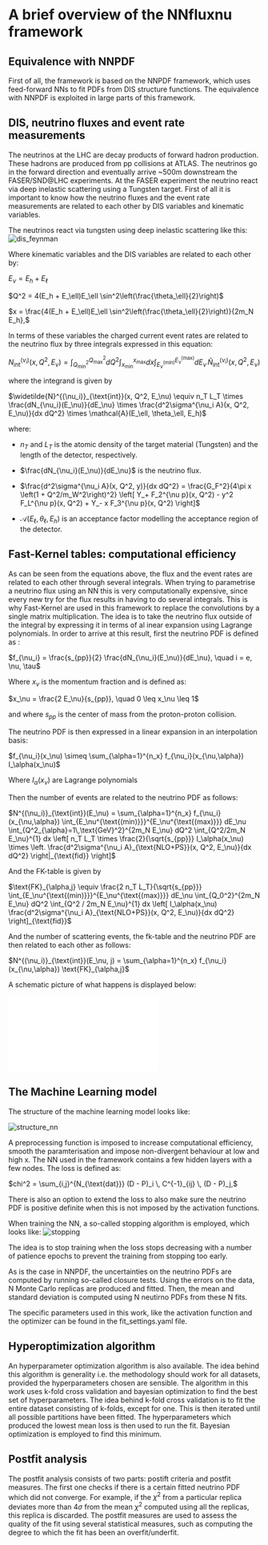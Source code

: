 # A brief overview of the NNfluxnu framework

## Equivalence with NNPDF
First of all, the framework is based on the NNPDF framework, which uses feed-forward NNs to fit PDFs from DIS structure functions. The equivalence with NNPDF is exploited in large parts of this framework.

## DIS, neutrino fluxes and event rate measurements
The neutrinos at the LHC are decay products of forward hadron production. These hadrons are produced from pp collisions at ATLAS. The neutrinos go in the forward direction and eventually arrive ~500m downstream the FASER/SND@LHC experiments. At the FASER experiment the neutrino react via deep inelastic scattering using a Tungsten target.
First of all it is important to know how the neutrino fluxes and the event rate measurements are related to each other by DIS variables and kinematic variables.

The neutrinos react via tungsten using deep inelastic scattering like this:
![dis_feynman](img/feynman_dis.png)

Where kinematic variables and the DIS variables are related to each other by:
<!-- ![dis_var](img/dis_var.png) -->
$E_\nu = E_h + E_\ell$ 

$Q^2 = 4(E_h + E_\ell)E_\ell \sin^2\left(\frac{\theta_\ell}{2}\right)$ 

$x = \frac{4(E_h + E_\ell)E_\ell \sin^2\left(\frac{\theta_\ell}{2}\right)}{2m_N E_h},$

In terms of these variables the charged current event rates are related to the neutrino flux by three integrals expressed in this equation:
<!-- ![events_int](img/events_int.png)
 -->
$N^{(\nu_i)}_{\text{int}}(x, Q^2, E_\nu) = \int_{Q^2_{\text{min}}}^{Q^2_{\text{max}}} dQ^2 \int_{x_{\text{min}}}^{x_{\text{max}}} dx \int_{E_\nu^{\text{(min)}}}^{E_\nu^{\text{(max)}}} dE_\nu \, \widetilde{N}^{(\nu_i)}_{\text{int}}(x, Q^2, E_\nu)$

where the integrand is given by
<!-- ![integrand](img/integrand.png) -->
$\widetilde{N}^{(\nu_i)}_{\text{int}}(x, Q^2, E_\nu) \equiv n_T L_T \times \frac{dN_{\nu_i}(E_\nu)}{dE_\nu} \times \frac{d^2\sigma^{\nu_i A}(x, Q^2, E_\nu)}{dx dQ^2} \times \mathcal{A}(E_\ell, \theta_\ell, E_h)$


where:

- $n_T$ and $L_T$ is the atomic density of the target material (Tungsten) and the length of the detector, respectively. 

- $\frac{dN_{\nu_i}(E_\nu)}{dE_\nu}$ is the neutrino flux.

- $\frac{d^2\sigma^{\nu_i A}(x, Q^2, y)}{dx dQ^2} = \frac{G_F^2}{4\pi x \left(1 + Q^2/m_W^2\right)^2} \left[ Y_+ F_2^{\nu p}(x, Q^2) - y^2 F_L^{\nu p}(x, Q^2) + Y_- x F_3^{\nu p}(x, Q^2) \right]$

- $\mathcal{A}(E_\ell, \theta_\ell, E_h)$ is an acceptance factor modelling the acceptance region of the detector.


## Fast-Kernel tables: computational efficiency
As can be seen from the equations above, the flux and the event rates are related to each other through several integrals. When trying to parametrise a neutrino flux using an NN this is very computationally expensive, since every new try for the flux results in having to do several integrals. This is why Fast-Kernel are used in this framework to replace the convolutions by a single matrix multiplication. The idea is to take the neutrino flux outside of the integral by expressing it in terms of al inear expansion using Lagrange polynomials. In order to arrive at this result, first the neutrino PDF is defined as :

$f_{\nu_i} = \frac{s_{pp}}{2} \frac{dN_{\nu_i}(E_\nu)}{dE_\nu}, \quad i = e, \nu, \tau$

Where $x_\nu$ is the momentum fraction and is defined as:
<!-- ![xnu](img/xnu.png) -->
$x_\nu = \frac{2 E_\nu}{s_{pp}}, \quad 0 \leq x_\nu \leq 1$

and where $s_{pp}$ is the center of mass from the proton-proton collision. 

The neutrino PDF is then expressed in a linear expansion in an interpolation basis:
<!-- ![interpolation](img/interpolation.png) -->
$f_{\nu_i}(x_\nu) \simeq \sum_{\alpha=1}^{n_x} f_{\nu_i}(x_{\nu,\alpha}) I_\alpha(x_\nu)$

Where $I_\alpha(x_\nu)$ are Lagrange polynomials

Then the number of events are related to the neutrino PDF as follows:
<!-- ![events_pdf](img/events_pdf.png) -->
$N^{(\nu_i)}_{\text{int}}(E_\nu) = \sum_{\alpha=1}^{n_x} f_{\nu_i}(x_{\nu,\alpha}) \int_{E_\nu^{\text{(min)}}}^{E_\nu^{\text{(max)}}} dE_\nu 
\int_{Q^2_{\alpha}=1\,\text{GeV}^2}^{2m_N E_\nu} dQ^2 
\int_{Q^2/2m_N E_\nu}^{1} dx \left[ n_T L_T \times \frac{2}{\sqrt{s_{pp}}} I_\alpha(x_\nu) \times \left. \frac{d^2\sigma^{\nu_i A}_{\text{NLO+PS}}(x, Q^2, E_\nu)}{dx dQ^2} \right|_{\text{fid}} \right]$

And the FK-table is given by
<!-- ![fk_table](img/fk_table.png) -->
$\text{FK}_{\alpha,j} \equiv \frac{2 n_T L_T}{\sqrt{s_{pp}}} \int_{E_\nu^{\text{(min)}}}^{E_\nu^{\text{(max)}}} dE_\nu 
\int_{Q_0^2}^{2m_N E_\nu} dQ^2 
\int_{Q^2 / 2m_N E_\nu}^{1} dx \left[ I_\alpha(x_\nu) \frac{d^2\sigma^{\nu_i A}_{\text{NLO+PS}}(x, Q^2, E_\nu)}{dx dQ^2} \right]_{\text{fid}}$

And the number of scattering events, the fk-table and the neutrino PDF are then related to each other as follows:
<!-- ![efficient_events](img/efficient_events.png) -->
$N^{(\nu_i)}_{\text{int}}(E_\nu, j) = \sum_{\alpha=1}^{n_x} f_{\nu_i}(x_{\nu,\alpha}) \text{FK}_{\alpha,j}$

A schematic picture of what happens is displayed below:

![FK_table_visual](img/FK_table.pdf)

## The Machine Learning model
The structure of the machine learning model looks like:

![structure_nn](img/structure_nn.png)

A preprocessing function is imposed to increase computational efficiency, smooth the paramterisation and impose non-divergent behaviour at low and high x. The NN used in the framework contains a few hidden layers with a few nodes. The loss is defined as:
<!-- ![loss](img/loss.png) -->
$chi^2 = \sum_{i,j}^{N_{\text{dat}}} (D - P)_i \, C^{-1}_{ij} \, (D - P)_j,$

There is also an option to extend the loss to also make sure the neutrino PDF is positive definite when this is not imposed by the activation functions.

When training the NN, a so-called stopping algorithm is employed, which looks like:
![stopping](img/stopping.png)

The idea is to stop training when the loss stops decreasing with a number of patience epochs to prevent the training from stopping too early.

As is the case in NNPDF, the uncertainties on the neutrino PDFs are computed by running so-called closure tests. Using the errors on the data, N Monte Carlo replicas are produced and fitted. Then, the mean and standard deviation is computed using N neutirno PDFs from these N fits. 

The specific parameters used in this work, like the activation function and the optimizer can be found in the fit_settings.yaml file. 

## Hyperoptimization algorithm
An hyperparameter optimization algorithm is also available. The idea behind this algorithm is generality i.e. the methodology should work for all datasets, provided the hyperparameters chosen are sensible. The algorithm in this work uses k-fold cross validation and bayesian optimization to find the best set of hyperparameters. The idea behind k-fold cross validation is to fit the entire dataset consisting of k-folds, except for one. This is then iterated until all possible partitions have been fitted. The hyperparameters which produced the lowest mean loss is then used to run the fit. Bayesian optimization is employed to find this minimum.
## Postfit analysis
The postfit analysis consists of two parts: postift criteria and postfit measures. The first one checks if there is a certain fitted neutrino PDF which did not converge. For example, if the $\chi^2$ from a particular replica deviates more than 4$\sigma$ from the mean $\chi^2$ computed using all the replicas, this replica is discarded. The postfit measures are used to assess the quality of the fit using several statistical measures, such as computing the degree to which the fit has been an overfit/underfit. 


